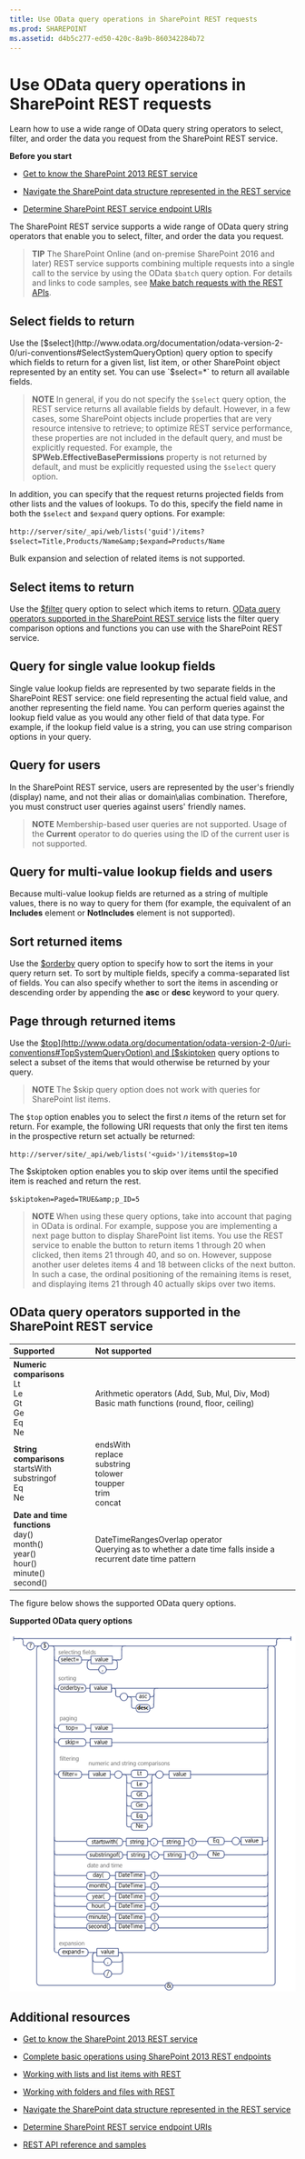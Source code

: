 ```yaml
---
title: Use OData query operations in SharePoint REST requests
ms.prod: SHAREPOINT
ms.assetid: d4b5c277-ed50-420c-8a9b-860342284b72
---
```




# Use OData query operations in SharePoint REST requests
Learn how to use a wide range of OData query string operators to select, filter, and order the data you request from the SharePoint REST service. 
 




 **Before you start**
-  [Get to know the SharePoint 2013 REST service](get-to-know-the-sharepoint-2013-rest-service.md)


-  [Navigate the SharePoint data structure represented in the REST service](navigate-the-sharepoint-data-structure-represented-in-the-rest-service.md)


-  [Determine SharePoint REST service endpoint URIs](determine-sharepoint-rest-service-endpoint-uris.md)


The SharePoint REST service supports a wide range of OData query string operators that enable you to select, filter, and order the data you request.
> **TIP**
> The SharePoint Online (and on-premise SharePoint 2016 and later) REST service supports combining multiple requests into a single call to the service by using the OData  `$batch` query option. For details and links to code samples, see [Make batch requests with the REST APIs](make-batch-requests-with-the-rest-apis.md). 





## Select fields to return

Use the  [$select](http://www.odata.org/documentation/odata-version-2-0/uri-conventions#SelectSystemQueryOption) query option to specify which fields to return for a given list, list item, or other SharePoint object represented by an entity set. You can use `$select=*` to return all available fields.




> **NOTE**
> In general, if you do not specify the  `$select` query option, the REST service returns all available fields by default. However, in a few cases, some SharePoint objects include properties that are very resource intensive to retrieve; to optimize REST service performance, these properties are not included in the default query, and must be explicitly requested.
> For example, the **SPWeb.EffectiveBasePermissions** property is not returned by default, and must be explicitly requested using the `$select` query option.




In addition, you can specify that the request returns projected fields from other lists and the values of lookups. To do this, specify the field name in both the  `$select` and `$expand` query options. For example:



 `http://server/site/_api/web/lists('guid')/items?$select=Title,Products/Name&amp;$expand=Products/Name`



Bulk expansion and selection of related items is not supported.




## Select items to return

Use the  [$filter](http://www.odata.org/documentation/odata-version-2-0/uri-conventions#FilterSystemQueryOption) query option to select which items to return. [OData query operators supported in the SharePoint REST service](#bk_supported) lists the filter query comparison options and functions you can use with the SharePoint REST service.




## Query for single value lookup fields

Single value lookup fields are represented by two separate fields in the SharePoint REST service: one field representing the actual field value, and another representing the field name. You can perform queries against the lookup field value as you would any other field of that data type. For example, if the lookup field value is a string, you can use string comparison options in your query.




## Query for users

In the SharePoint REST service, users are represented by the user's friendly (display) name, and not their alias or domain\\alias combination. Therefore, you must construct user queries against users' friendly names.




> **NOTE**
> Membership-based user queries are not supported.
> Usage of the **Current** operator to do queries using the ID of the current user is not supported.





## Query for multi-value lookup fields and users

Because multi-value lookup fields are returned as a string of multiple values, there is no way to query for them (for example, the equivalent of an **Includes** element or **NotIncludes** element is not supported).




## Sort returned items

Use the  [$orderby](http://www.odata.org/documentation/odata-version-2-0/uri-conventions#OrderBySystemQueryOption) query option to specify how to sort the items in your query return set. To sort by multiple fields, specify a comma-separated list of fields. You can also specify whether to sort the items in ascending or descending order by appending the **asc** or **desc** keyword to your query.




## Page through returned items

Use the  [$top](http://www.odata.org/documentation/odata-version-2-0/uri-conventions#TopSystemQueryOption) and [$skiptoken](http://msdn.microsoft.com/library/dd942121.aspx) query options to select a subset of the items that would otherwise be returned by your query.




> **NOTE**
> The $skip query option does not work with queries for SharePoint list items. 




The  `$top` option enables you to select the first *n*  items of the return set for return. For example, the following URI requests that only the first ten items in the prospective return set actually be returned:



 `http://server/site/_api/web/lists('<guid>')/items$top=10`



The $skiptoken option enables you to skip over items until the specified item is reached and return the rest.



 `$skiptoken=Paged=TRUE&amp;p_ID=5`




> **NOTE**
> When using these query options, take into account that paging in OData is ordinal. For example, suppose you are implementing a next page button to display SharePoint list items. You use the REST service to enable the button to return items 1 through 20 when clicked, then items 21 through 40, and so on. However, suppose another user deletes items 4 and 18 between clicks of the next button. In such a case, the ordinal positioning of the remaining items is reset, and displaying items 21 through 40 actually skips over two items. 





## OData query operators supported in the SharePoint REST service
<a name="bk_supported"> </a>



|**Supported**|**Not supported**|
|:-----|:-----|
|**Numeric comparisons** <br/>  Lt <br/>  Le <br/>  Gt <br/>  Ge <br/>  Eq <br/>  Ne <br/> | Arithmetic operators           (Add, Sub, Mul, Div, Mod) <br/>  Basic math functions          (round, floor, ceiling)  <br/> |
|**String comparisons** <br/>  startsWith <br/>  substringof <br/>  Eq <br/>  Ne <br/> | endsWith <br/>  replace <br/>  substring <br/>  tolower <br/>  toupper <br/>  trim <br/>  concat <br/> |
|**Date and time functions** <br/>  day() <br/>  month() <br/>  year() <br/>  hour() <br/>  minute() <br/>  second() <br/> | DateTimeRangesOverlap operator <br/>  Querying as to whether a date time falls inside a recurrent date time pattern <br/> |
 
The figure below shows the supported OData query options.




**Supported OData query options**








![SharePoint REST service query option syntax](images/SPF15Con_REST_queryOptionSyntax.png)












## Additional resources
<a name="bk_addresources"> </a>


-  [Get to know the SharePoint 2013 REST service](get-to-know-the-sharepoint-2013-rest-service.md)


-  [Complete basic operations using SharePoint 2013 REST endpoints](complete-basic-operations-using-sharepoint-2013-rest-endpoints.md)


-  [Working with lists and list items with REST](working-with-lists-and-list-items-with-rest.md)


-  [Working with folders and files with REST](working-with-folders-and-files-with-rest.md)


-  [Navigate the SharePoint data structure represented in the REST service](navigate-the-sharepoint-data-structure-represented-in-the-rest-service.md)


-  [Determine SharePoint REST service endpoint URIs](determine-sharepoint-rest-service-endpoint-uris.md)


-  [REST API reference and samples](http://msdn.microsoft.com/library/02128c70-9d27-4388-9374-a11bce68fdb8%28Office.15%29.aspx)






